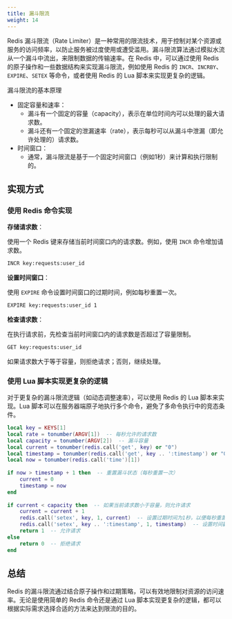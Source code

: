 ```yaml
---
title: 漏斗限流
weight: 14
---
```


Redis 漏斗限流（Rate Limiter）是一种常用的限流技术，用于控制对某个资源或服务的访问频率，以防止服务被过度使用或遭受滥用。漏斗限流算法通过模拟水流从一个漏斗中流出，来限制数据的传输速率。在 Redis 中，可以通过使用 Redis 的原子操作和一些数据结构来实现漏斗限流，例如使用 Redis 的 `INCR`、`INCRBY`、`EXPIRE`、`SETEX` 等命令，或者使用 Redis 的 Lua 脚本来实现更复杂的逻辑。

漏斗限流的基本原理
- 固定容量和速率：
  - 漏斗有一个固定的容量（capacity），表示在单位时间内可以处理的最大请求数。
  - 漏斗还有一个固定的泄漏速率（rate），表示每秒可以从漏斗中泄漏（即允许处理的）请求数。
- 时间窗口：
  - 通常，漏斗限流是基于一个固定时间窗口（例如1秒）来计算和执行限制的。

## 实现方式

### 使用 Redis 命令实现

**存储请求数**：

使用一个 Redis 键来存储当前时间窗口内的请求数。例如，使用 `INCR` 命令增加请求数。

```bash
INCR key:requests:user_id
```

**设置时间窗口**：

使用 `EXPIRE` 命令设置时间窗口的过期时间，例如每秒重置一次。

```bash
EXPIRE key:requests:user_id 1
```

**检查请求数**：

在执行请求前，先检查当前时间窗口内的请求数是否超过了容量限制。

```bash
GET key:requests:user_id
```

如果请求数大于等于容量，则拒绝请求；否则，继续处理。

### 使用 Lua 脚本实现更复杂的逻辑

对于更复杂的漏斗限流逻辑（如动态调整速率），可以使用 Redis 的 Lua 脚本来实现。Lua 脚本可以在服务器端原子地执行多个命令，避免了多命令执行中的竞态条件。

```lua
local key = KEYS[1]
local rate = tonumber(ARGV[1])  -- 每秒允许的请求数
local capacity = tonumber(ARGV[2])  -- 漏斗容量
local current = tonumber(redis.call('get', key) or "0")
local timestamp = tonumber(redis.call('get', key .. ':timestamp') or "0")
local now = tonumber(redis.call('time')[1])
 
if now > timestamp + 1 then  -- 重置漏斗状态（每秒重置一次）
    current = 0
    timestamp = now
end
 
if current < capacity then  -- 如果当前请求数小于容量，则允许请求
    current = current + 1
    redis.call('setex', key, 1, current)  -- 设置过期时间为1秒，以便每秒重置一次
    redis.call('setex', key .. ':timestamp', 1, timestamp)  -- 设置时间戳的过期时间为1秒
    return 1  -- 允许请求
else
    return 0  -- 拒绝请求
end
```

## 总结

Redis 的漏斗限流通过结合原子操作和过期策略，可以有效地限制对资源的访问速率。无论是使用简单的 Redis 命令还是通过 Lua 脚本实现更复杂的逻辑，都可以根据实际需求选择合适的方法来达到限流的目的。